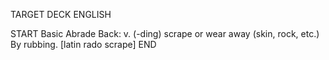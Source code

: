TARGET DECK
ENGLISH

START
Basic
Abrade
Back: v. (-ding) scrape or wear away (skin, rock, etc.) By rubbing. [latin rado scrape]
END
